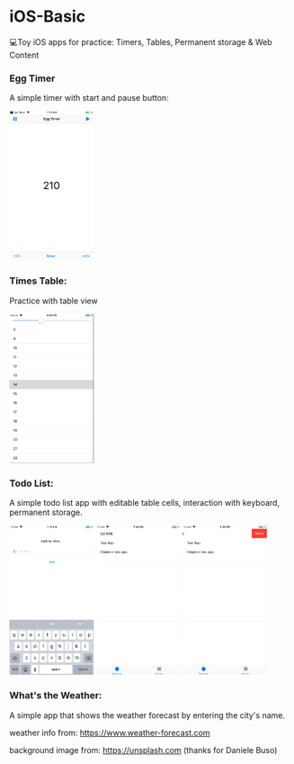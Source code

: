 # iOS-Basic
💻Toy iOS apps for practice: Timers, Tables, Permanent storage &amp; Web Content

### Egg Timer
A simple timer with start and pause button:

<img width="150" src="https://github.com/WangWurong/iOS-Basic/blob/master/Screenshot/egg_timer.png" alt="Egg Timer screenshot"/>

### Times Table:
Practice with table view

<img width="150" src="https://github.com/WangWurong/iOS-Basic/blob/master/Screenshot/times_table.jpg" alt="Times table screenshot"/>

### Todo List:
A simple todo list app with editable table cells, interaction with keyboard, permanent storage.

<img width="150" src="https://github.com/WangWurong/iOS-Basic/blob/master/Screenshot/todoList_1.png" alt="Times table screenshot"/>
<img width="150" src="https://github.com/WangWurong/iOS-Basic/blob/master/Screenshot/todoList_2.png" alt="Times table screenshot"/>
<img width="150" src="https://github.com/WangWurong/iOS-Basic/blob/master/Screenshot/todoList_3.png" alt="Times table screenshot"/>

### What's the Weather:
A simple app that shows the weather forecast by entering the city's name.

weather info from: https://www.weather-forecast.com

background image from: https://unsplash.com (thanks for Daniele Buso)





